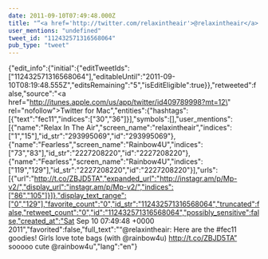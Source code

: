 ```yaml
---
date: 2011-09-10T07:49:48.000Z
title: "“<a href='http://twitter.com/relaxintheair'>@relaxintheair</a>: Here are the #fec11 goodies! Girls love tote bags (with <a href='http://twitter.com/rainbow4u'>@rainbow4u</a>)  http://t.co/ZBJD5TA” sooooo cute <a href='http://twitter.com/rainbow4u'>@rainbow4u</a>″"
user_mentions: "undefined"
tweet_id: "112432571316568064"
pub_type: "tweet"
---
```

{"edit_info":{"initial":{"editTweetIds":["112432571316568064"],"editableUntil":"2011-09-10T08:19:48.555Z","editsRemaining":"5","isEditEligible":true}},"retweeted":false,"source":"<a href=\"http://itunes.apple.com/us/app/twitter/id409789998?mt=12\" rel=\"nofollow\">Twitter for Mac</a>","entities":{"hashtags":[{"text":"fec11","indices":["30","36"]}],"symbols":[],"user_mentions":[{"name":"Relax In The Air","screen_name":"relaxintheair","indices":["1","15"],"id_str":"293995069","id":"293995069"},{"name":"Fearless","screen_name":"Rainbow4U","indices":["73","83"],"id_str":"2227208220","id":"2227208220"},{"name":"Fearless","screen_name":"Rainbow4U","indices":["119","129"],"id_str":"2227208220","id":"2227208220"}],"urls":[{"url":"http://t.co/ZBJD5TA","expanded_url":"http://instagr.am/p/Mp-v2/","display_url":"instagr.am/p/Mp-v2/","indices":["86","105"]}]},"display_text_range":["0","129"],"favorite_count":"0","id_str":"112432571316568064","truncated":false,"retweet_count":"0","id":"112432571316568064","possibly_sensitive":false,"created_at":"Sat Sep 10 07:49:48 +0000 2011","favorited":false,"full_text":"“@relaxintheair: Here are the #fec11 goodies! Girls love tote bags (with @rainbow4u)  http://t.co/ZBJD5TA” sooooo cute @rainbow4u","lang":"en"}
